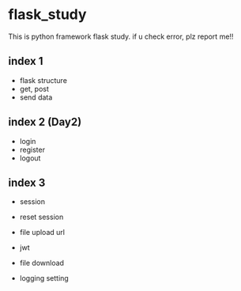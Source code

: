 # flask_study
This is python framework flask study.
if u check error, plz report me!!

## index 1
- flask structure
- get, post
- send data

## index 2 (Day2)
- login
- register
- logout


## index 3
- session
- reset session
- file upload url

- jwt
- file download
- logging setting

